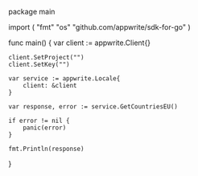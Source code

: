 package main

import (
    "fmt"
    "os"
    "github.com/appwrite/sdk-for-go"
)

func main() {
    var client := appwrite.Client{}

    client.SetProject("")
    client.SetKey("")

    var service := appwrite.Locale{
        client: &client
    }

    var response, error := service.GetCountriesEU()

    if error != nil {
        panic(error)
    }

    fmt.Println(response)
}